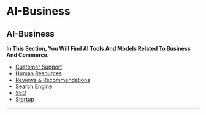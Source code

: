 # AI-Business

## AI-Business

**In This Section, You Will Find AI Tools And Models Related To Business And Commerce.**

- [Customer Support](Customer%20Support.md)
- [Human Resources](Human%20Resources.md)
- [Reviews & Recommendations](Reviews%20&%20Recommendations.md)
- [Search Engine](../../../Bookmrks-Mthr[Seo](Seo.md)smf/Searchparty-Mthrfckr/Search%20Engine.md)
- [SEO](Seo.md)
- [Startup](Startup.md)

---
